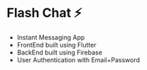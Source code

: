 
# Flash Chat ⚡️


- Instant Messaging App
- FrontEnd built using Flutter
- BackEnd built using Firebase
- User Authentication with Email+Password 
